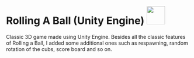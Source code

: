 # Rolling A Ball (Unity Engine) <img src="https://user-images.githubusercontent.com/90864900/152657420-f1a5e9e4-c1ef-49e0-8487-9eb6b6307370.png" height=50 width=50>

Classic 3D game made using Unity Engine. Besides all the classic features of Rolling a Ball, I added some additional ones such as respawning, random rotation of the cubs, score board and so on.
